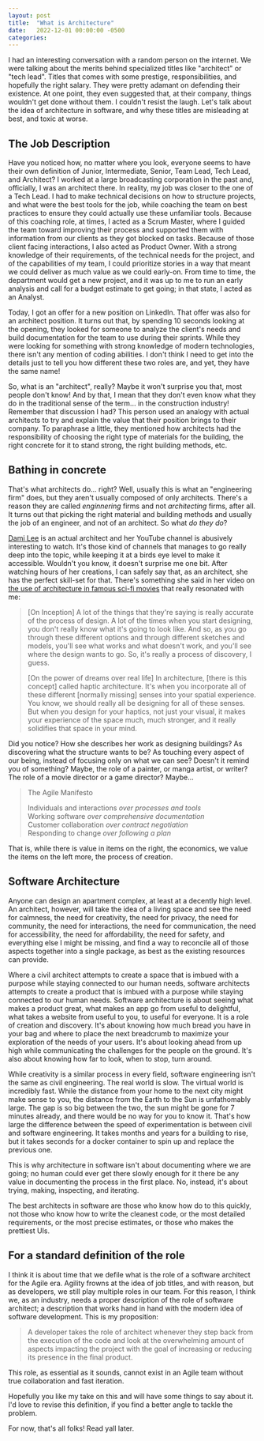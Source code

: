 ```yaml
---
layout: post
title:  "What is Architecture"
date:   2022-12-01 00:00:00 -0500
categories:
---
```


I had an interesting conversation with a random person on the internet. We were talking about the merits behind
specialized titles like "architect" or "tech lead". Titles that comes with some prestige, responsibilities, and
hopefully the right salary. They were pretty adamant on defending their existence. At one point, they even suggested
that, at their company, things wouldn't get done without them. I couldn't resist the laugh. Let's talk about the idea
of architecture in software, and why these titles are misleading at best, and toxic at worse.

## The Job Description

Have you noticed how, no matter where you look, everyone seems to have their own definition of Junior, Intermediate,
Senior, Team Lead, Tech Lead, and Architect? I worked at a large broadcasting corporation in the past and, officially, I
was an architect there. In reality, my job was closer to the one of a Tech Lead. I had to make technical decisions on
how to structure projects, and what were the best tools for the job, while coaching the team on best practices to ensure
they could actually use these unfamiliar tools. Because of this coaching role, at times, I acted as a Scrum Master,
where I guided the team toward improving their process and supported them with information from our clients as they got
blocked on tasks. Because of those client facing interactions, I also acted as Product Owner. With a strong knowledge of
their requirements, of the technical needs for the project, and of the capabilities of my team, I could prioritize
stories in a way that meant we could deliver as much value as we could early-on. From time to time, the department would
get a new project, and it was up to me to run an early analysis and call for a budget estimate to get going; in that
state, I acted as an Analyst.

Today, I got an offer for a new position on LinkedIn. That offer was also for an architect position. It turns out that,
by spending 10 seconds looking at the opening, they looked for someone to analyze the client's needs and build
documentation for the team to use during their sprints. While they were looking for something with strong knowledge of
modern technologies, there isn't any mention of coding abilities. I don't think I need to get into the details just to
tell you how different these two roles are, and yet, they have the same name!

So, what is an "architect", really? Maybe it won't surprise you that, most people don't know! And by that, I mean that
they don't even know what they do in the traditional sense of the term... in the construction industry! Remember that
discussion I had? This person used an analogy with actual architects to try and explain the value that their position
brings to their company. To paraphrase a little, they mentioned how architects had the responsibility of choosing the
right type of materials for the building, the right concrete for it to stand strong, the right building methods, etc.

## Bathing in concrete

That's what architects do... right? Well, usually this is what an "engineering firm" does, but they aren't usually
composed of only architects. There's a reason they are called *enginnering* firms and not *architecting* firms, after
all. It turns out that picking the right material and building methods and usually the job of an engineer, and not of an
architect. So what *do they do*?

[Dami Lee](https://www.youtube.com/@DamiLeeArch) is an actual architect and her YouTube channel is abusively interesting
to watch. It's those kind of channels that manages to go really deep into the topic, while keeping it at a birds eye
level to make it accessible. Wouldn't you know, it doesn't surprise me one bit. After watching hours of her creations, I
can safely say that, as an architect, she has the perfect skill-set for that. There's something she said in her video on
[the use of architecture in famous sci-fi movies](https://www.youtube.com/watch?v=8go_xBWa_EA) that really resonated
with me:

> [On Inception]
> A lot of the things that they're saying is really accurate of the process of design. A lot of the times when you start
> designing, you don't really know what it's going to look like. And so, as you go through these different options and
> through different sketches and models, you'll see what works and what doesn't work, and you'll see where the design
> wants to go. So, it's really a process of discovery, I guess.
> 
> [On the power of dreams over real life]
> In architecture, [there is this concept] called haptic architecture. It's when you incorporate all of these different
> [normally missing] senses into your spatial experience. You know, we should really all be designing for all of these
> senses. But when you design for your haptics, not just your visual, it makes your experience of the space much, much
> stronger, and it really solidifies that space in your mind.

Did you notice? How she describes her work as designing buildings? As discovering what the structure wants to be? As
touching every aspect of our being, instead of focusing only on what we can see? Doesn't it remind you of something?
Maybe, the role of a painter, or manga artist, or writer? The role of a movie director or a game director? Maybe...

> The Agile Manifesto
>   
> Individuals and interactions *over processes and tools*  
> Working software *over comprehensive documentation*  
> Customer collaboration *over contract negotiation*  
> Responding to change *over following a plan*  

That is, while there is value in items on the right, the economics, we value the items on the left more, the process of
creation.

## Software Architecture
Anyone can design an apartment complex, at least at a decently high level. An architect, however, will take the idea of
a living space and see the need for calmness, the need for creativity, the need for privacy, the need for community, the
need for interactions, the need for communication, the need for accessibility, the need for affordability, the need for
safety, and everything else I might be missing, and find a way to reconcile all of those aspects together into a single
package, as best as the existing resources can provide.

Where a civil architect attempts to create a space that is imbued with a purpose while staying connected to our human
needs, software architects attempts to create a product that is imbued with a purpose while staying connected to our
human needs. Software architecture is about seeing what makes a product great, what makes an app go from useful to
delightful, what takes a website from useful to you, to useful for everyone. It is a role of creation and discovery.
It's about knowing how much bread you have in your bag and where to place the next breadcrumb to maximize your
exploration of the needs of your users. It's about looking ahead from up high while communicating the challenges for the
people on the ground. It's also about knowing how far to look, when to stop, turn around.

While creativity is a similar process in every field, software engineering isn't the same as civil engineering. The real
world is slow. The virtual world is incredibly fast. While the distance from your home to the next city might make sense
to you, the distance from the Earth to the Sun is unfathomably large. The gap is so big between the two, the sun might
be gone for 7 minutes already, and there would be no way for you to know it. That's how large the difference between the
speed of experimentation is between civil and software engineering. It takes months and years for a building to rise,
but it takes seconds for a docker container to spin up and replace the previous one.

This is why architecture in software isn't about documenting where we are going; no human could ever get there slowly
enough for it there be any value in documenting the process in the first place. No, instead, it's about trying, making,
inspecting, and iterating.

The best architects in software are those who know how do to this quickly, not those who know how to write the cleanest
code, or the most detailed requirements, or the most precise estimates, or those who makes the prettiest UIs.

## For a standard definition of the role
I think it is about time that we defile what is the role of a software architect for the Agile era. Agility frowns at 
the idea of job titles, and with reason, but as developers, we still play multiple roles in our team. For this reason, I
think we, as an industry, needs a proper description of the role of software architect; a description that works hand in
hand with the modern idea of software development. This is my proposition:

> A developer takes the role of architect whenever they step back from the execution of the code and look at the
> overwhelming amount of aspects impacting the project with the goal of increasing or reducing its presence in the final
> product.

This role, as essential as it sounds, cannot exist in an Agile team without true collaboration and fast iteration.

Hopefully you like my take on this and will have some things to say about it. I'd love to revise this
definition, if you find a better angle to tackle the problem.

For now, that's all folks! Read yall later.